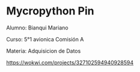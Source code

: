 # Mycropython Pin


Alumno: Bianqui Mariano

Curso: 5°1 avionica Comisión A

Materia: Adquisicion de Datos

https://wokwi.com/projects/327102594940928594
